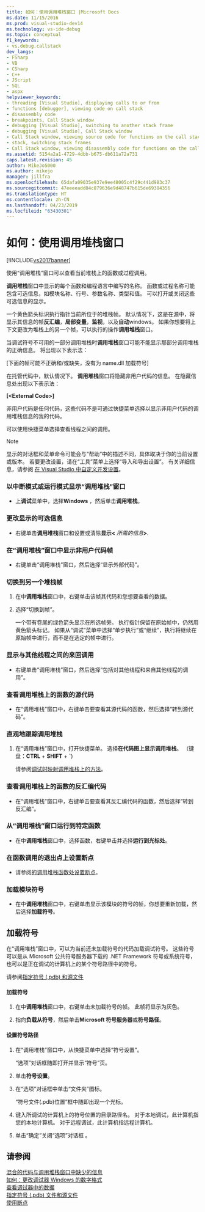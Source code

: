 ```yaml
---
title: 如何：使用调用堆栈窗口 |Microsoft Docs
ms.date: 11/15/2016
ms.prod: visual-studio-dev14
ms.technology: vs-ide-debug
ms.topic: conceptual
f1_keywords:
- vs.debug.callstack
dev_langs:
- FSharp
- VB
- CSharp
- C++
- JScript
- SQL
- aspx
helpviewer_keywords:
- threading [Visual Studio], displaying calls to or from
- functions [debugger], viewing code on call stack
- disassembly code
- breakpoints, Call Stack window
- debugging [Visual Studio], switching to another stack frame
- debugging [Visual Studio], Call Stack window
- Call Stack window, viewing source code for functions on the call stack
- stack, switching stack frames
- Call Stack window, viewing disassembly code for functions on the call stack
ms.assetid: 5154a2a1-4729-4dbb-b675-db611a72a731
caps.latest.revision: 45
author: MikeJo5000
ms.author: mikejo
manager: jillfra
ms.openlocfilehash: 65dafa09035e937e9ee48005c4f29c441d983c37
ms.sourcegitcommit: 47eeeeadd84c879636e9d48747b615de69384356
ms.translationtype: HT
ms.contentlocale: zh-CN
ms.lasthandoff: 04/23/2019
ms.locfileid: "63430301"
---
```

# <a name="how-to-use-the-call-stack-window"></a>如何：使用调用堆栈窗口
[!INCLUDE[vs2017banner](../includes/vs2017banner.md)]

使用“调用堆栈”窗口可以查看当前堆栈上的函数或过程调用。  
  
 **调用堆栈**窗口中显示的每个函数和编程语言中编写的名称。 函数或过程名称可能包含可选信息，如模块名称、行号、参数名称、类型和值。 可以打开或关闭这些可选信息的显示。  
  
 一个黄色箭头标识执行指针当前所位于的堆栈帧。 默认情况下，这是在源中，将显示其信息的帧**反汇编**，**局部变量**，**监视**，以及**自动**windows。 如果你想要将上下文更改为堆栈上的另一个帧，可以执行的操作**调用堆栈**窗口。  
  
 当调试符号不可用的一部分调用堆栈时**调用堆栈**窗口可能不能显示那部分调用堆栈的正确信息。 将出现以下表示法：  
  
 [下面的帧可能不正确和/或缺失，没有为 name.dll 加载符号]  
  
 在托管代码中，默认情况下。 **调用堆栈**窗口将隐藏非用户代码的信息。 在隐藏信息处出现以下表示法：  
  
 **[\<External Code>]**  
  
 非用户代码是任何代码，这些代码不是可通过快捷菜单选择以显示非用户代码的调用堆栈信息的我的代码。  
  
 可以使用快捷菜单选择查看线程之间的调用。  
  
> [!NOTE]
> 显示的对话框和菜单命令可能会与“帮助”中的描述不同，具体取决于你的当前设置或版本。 若要更改设置，请在“工具”菜单上选择“导入和导出设置”。 有关详细信息，请参阅 [在 Visual Studio 中自定义开发设置](http://msdn.microsoft.com/22c4debb-4e31-47a8-8f19-16f328d7dcd3)。  
  
### <a name="to-display-the-call-stack-window-in-break-mode-or-in-run-mode"></a>以中断模式或运行模式显示“调用堆栈”窗口  
  
- 上**调试**菜单中，选择**Windows** ，然后单击**调用堆栈**。  
  
### <a name="to-change-the-optional-information-displayed"></a>更改显示的可选信息  
  
- 右键单击**调用堆栈**窗口和设置或清除**显示\<** _所需的信息_**>**.  
  
### <a name="to-display-non-user-code-frames-in-the-call-stack-window"></a>在“调用堆栈”窗口中显示非用户代码帧  
  
- 右键单击“调用堆栈”窗口，然后选择“显示外部代码”。  
  
### <a name="to-switch-to-another-stack-frame"></a>切换到另一个堆栈帧  
  
1. 在中**调用堆栈**窗口中，右键单击该帧其代码和您想要查看的数据。  
  
2. 选择“切换到帧”。  
  
     一个带有卷尾的绿色箭头显示在所选帧旁。 执行指针保留在原始帧中，仍然用黄色箭头标记。 如果从“调试”菜单中选择“单步执行”或“继续”，执行将继续在原始帧中进行，而不是在选定的帧中进行。  
  
### <a name="to-display-calls-to-or-from-another-thread"></a>显示与其他线程之间的来回调用  
  
- 右键单击“调用堆栈”窗口，然后选择“包括对其他线程和来自其他线程的调用”。  
  
### <a name="to-view-the-source-code-for-a-function-on-the-call-stack"></a>查看调用堆栈上的函数的源代码  
  
- 在“调用堆栈”窗口中，右键单击要查看其源代码的函数，然后选择“转到源代码”。  
  
### <a name="to-visually-trace-the-call-stack"></a>直观地跟踪调用堆栈  
  
1. 在“调用堆栈”窗口中，打开快捷菜单。 选择**在代码图上显示调用堆栈**。 （键盘：**CTRL** + **SHIFT** + **`**)  
  
     请参阅[调试时映射调用堆栈上的方法](../debugger/map-methods-on-the-call-stack-while-debugging-in-visual-studio.md)。  
  
### <a name="to-view-the-disassembly-code-for-a-function-on-the-call-stack"></a>查看调用堆栈上的函数的反汇编代码  
  
- 在“调用堆栈”窗口中，右键单击要查看其反汇编代码的函数，然后选择“转到反汇编”。  
  
### <a name="to-run-to-a-specific-function-from-the-call-stack-window"></a>从“调用堆栈”窗口运行到特定函数  
  
- 在中**调用堆栈**窗口中，选择函数，右键单击并选择**运行到光标处**。  
  
### <a name="to-set-a-breakpoint-on-the-exit-point-of-a-function-call"></a>在函数调用的退出点上设置断点  
  
- 请参阅[的调用堆栈函数处设置断点](../debugger/using-breakpoints.md#BKMK_Set_a_breakpoint_in_the_call_stack_window)。  
  
### <a name="to-load-symbols-for-a-module"></a>加载模块符号  
  
- 在中**调用堆栈**窗口中，右键单击显示该模块的符号的帧，你想要重新加载，然后选择**加载符号**。  
  
## <a name="loading-symbols"></a>加载符号  
 在“调用堆栈”窗口中，可以为当前还未加载符号的代码加载调试符号。 这些符号可以是从 Microsoft 公共符号服务器下载的 .NET Framework 符号或系统符号，也可以是正在调试的计算机上的某个符号路径中的符号。  
  
 请参阅[指定符号 (.pdb) 和源文件](../debugger/specify-symbol-dot-pdb-and-source-files-in-the-visual-studio-debugger.md)  
  
#### <a name="to-load-symbols"></a>加载符号  
  
1. 在中**调用堆栈**窗口中，右键单击未加载符号的帧。 此帧将显示为灰色。  
  
2. 指向**负载从符号**，然后单击**Microsoft 符号服务器**或**符号路径**。  
  
#### <a name="to-set-the-symbol-path"></a>设置符号路径  
  
1. 在“调用堆栈”窗口中，从快捷菜单中选择“符号设置”。  
  
     “选项”对话框随即打开并显示“符号”页。  
  
2. 单击**符号设置**。  
  
3. 在“选项”对话框中单击“文件夹”图标。  
  
     “符号文件(.pdb)位置”框中随即出现一个光标。  
  
4. 键入所调试的计算机上的符号位置的目录路径名。 对于本地调试，此计算机指您的本地计算机。 对于远程调试，此计算机指远程计算机。  
  
5. 单击“确定”关闭“选项”对话框 。  
  
## <a name="see-also"></a>请参阅  
 [混合的代码与调用堆栈窗口中缺少的信息](../debugger/mixed-code-and-missing-information-in-the-call-stack-window.md)   
 [如何：更改调试器 Windows 的数字格式](http://msdn.microsoft.com/library/cd593847-a625-411d-a430-b798346ef18f)   
 [查看调试器中的数据](../debugger/viewing-data-in-the-debugger.md)   
 [指定符号 (.pdb) 文件和源文件](../debugger/specify-symbol-dot-pdb-and-source-files-in-the-visual-studio-debugger.md)   
 [使用断点](../debugger/using-breakpoints.md)
